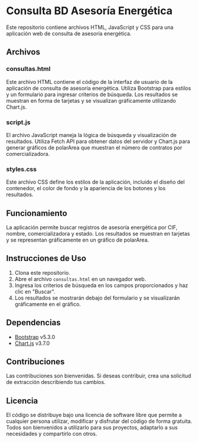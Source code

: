 # Consulta BD Asesoría Energética

Este repositorio contiene archivos HTML, JavaScript y CSS para una aplicación web de consulta de asesoría energética.

## Archivos

### consultas.html

Este archivo HTML contiene el código de la interfaz de usuario de la aplicación de consulta de asesoría energética. Utiliza Bootstrap para estilos y un formulario para ingresar criterios de búsqueda. Los resultados se muestran en forma de tarjetas y se visualizan gráficamente utilizando Chart.js.

### script.js

El archivo JavaScript maneja la lógica de búsqueda y visualización de resultados. Utiliza Fetch API para obtener datos del servidor y Chart.js para generar gráficos de polarArea que muestran el número de contratos por comercializadora.

### styles.css

Este archivo CSS define los estilos de la aplicación, incluido el diseño del contenedor, el color de fondo y la apariencia de los botones y los resultados.

## Funcionamiento

La aplicación permite buscar registros de asesoría energética por CIF, nombre, comercializadora y estado. Los resultados se muestran en tarjetas y se representan gráficamente en un gráfico de polarArea.

## Instrucciones de Uso

1. Clona este repositorio.
2. Abre el archivo `consultas.html` en un navegador web.
3. Ingresa los criterios de búsqueda en los campos proporcionados y haz clic en "Buscar".
4. Los resultados se mostrarán debajo del formulario y se visualizarán gráficamente en el gráfico.

## Dependencias

- [Bootstrap](https://getbootstrap.com/) v5.3.0
- [Chart.js](https://www.chartjs.org/) v3.7.0

## Contribuciones

Las contribuciones son bienvenidas. Si deseas contribuir, crea una solicitud de extracción describiendo tus cambios.

## Licencia

El código se distribuye bajo una licencia de software libre que permite a cualquier persona utilizar, modificar y disfrutar del código de forma gratuita. Todos son bienvenidos a utilizarlo para sus proyectos, adaptarlo a sus necesidades y compartirlo con otros.


